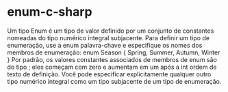 # enum-c-sharp
Um tipo Enum é um tipo de valor definido por um conjunto de constantes nomeadas do tipo numérico integral subjacente. 
Para definir um tipo de enumeração, use a enum palavra-chave e especifique os nomes dos membros de enumeração:
enum Season
{
    Spring,
    Summer,
    Autumn,
    Winter
}
Por padrão, os valores constantes associados de membros de enum são do tipo ; eles começam com zero e aumentam 
em um após a int ordem de texto de definição. Você pode especificar explicitamente qualquer outro tipo numérico 
integral como um tipo subjacente de um tipo de enumeração.
